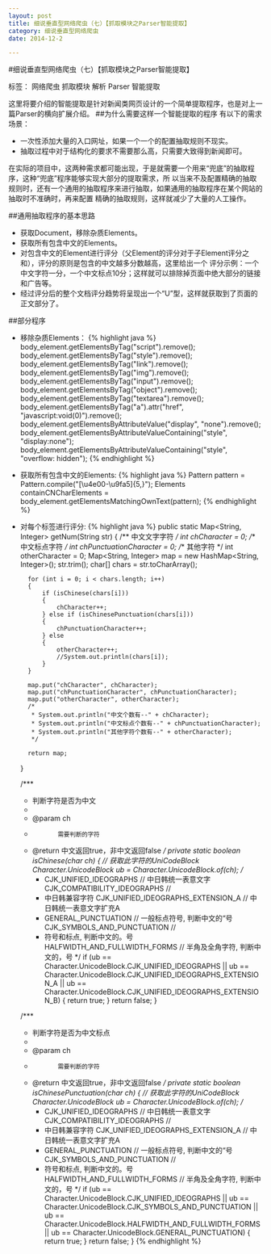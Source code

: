 ```yaml
---
layout: post
title: 细说垂直型网络爬虫（七）【抓取模块之Parser智能提取】
category: 细说垂直型网络爬虫
date: 2014-12-2

---
```


#细说垂直型网络爬虫（七）【抓取模块之Parser智能提取】

标签： 网络爬虫 抓取模块 解析 Parser 智能提取

这里将要介绍的智能提取是针对新闻类网页设计的一个简单提取程序，也是对上一篇Parser的横向扩展介绍。
##为什么需要这样一个智能提取的程序
有以下的需求场景：
>
- 一次性添加大量的入口网址，如果一个一个的配置抽取规则不现实。
- 抽取过程中对于结构化的要求不需要那么高，只需要大致得到新闻即可。

<!-- more -->
在实际的项目中，这两种需求都可能出现，于是就需要一个用来“兜底”的抽取程序，这种“兜底”程序能够实现大部分的提取需求，所
以当来不及配置精确的抽取规则时，还有一个通用的抽取程序来进行抽取，如果通用的抽取程序在某个网站的抽取时不准确时，再来配置
精确的抽取规则，这样就减少了大量的人工操作。

##通用抽取程序的基本思路
>
- 获取Document，移除杂质Elements。
- 获取所有包含中文的Elements。
- 对包含中文的Element进行评分（父Element的评分对于子Element评分之和），评分的原则是包含的中文越多分数越高，这里给出一个
评分示例：一个中文字符一分，一个中文标点10分；这样就可以排除掉页面中绝大部分的链接和广告等。
- 经过评分后的整个文档评分趋势将呈现出一个“U”型，这样就获取到了页面的正文部分了。

##部分程序
>
- 移除杂质Elements：
{% highlight java %}
body_element.getElementsByTag("script").remove();
body_element.getElementsByTag("style").remove();
body_element.getElementsByTag("link").remove();
body_element.getElementsByTag("img").remove();
body_element.getElementsByTag("input").remove();
body_element.getElementsByTag("object").remove();
body_element.getElementsByTag("textarea").remove();
body_element.getElementsByTag("a").attr("href", "javascript:void(0)").remove();
body_element.getElementsByAttributeValue("display", "none").remove();
body_element.getElementsByAttributeValueContaining("style", "display:none");
body_element.getElementsByAttributeValueContaining("style", "overflow: hidden");
{% endhighlight %}

- 获取所有包含中文的Elements:
{% highlight java %}
Pattern pattern = Pattern.compile("[\u4e00-\u9fa5]{5,}");
Elements containCNCharElements = body_element.getElementsMatchingOwnText(pattern);
{% endhighlight %}

- 对每个标签进行评分:
{% highlight java %}
public static Map<String, Integer> getNum(String str)
	{
		/** 中文文字字符 */
		int chCharacter = 0;
		/** 中文标点字符 */
		int chPunctuationCharacter = 0;
		/** 其他字符 */
		int otherCharacter = 0;
		Map<String, Integer> map = new HashMap<String, Integer>();
		str.trim();
		char[] chars = str.toCharArray();

		for (int i = 0; i < chars.length; i++)
		{
			if (isChinese(chars[i]))
			{
				chCharacter++;
			} else if (isChinesePunctuation(chars[i]))
			{
				chPunctuationCharacter++;
			} else
			{
				otherCharacter++;
				//System.out.println(chars[i]);
			}
		}

		map.put("chCharacter", chCharacter);
		map.put("chPunctuationCharacter", chPunctuationCharacter);
		map.put("otherCharacter", otherCharacter);
		/*
		 * System.out.println("中文个数有--" + chCharacter);
		 * System.out.println("中文标点个数有--" + chPunctuationCharacter);
		 * System.out.println("其他字符个数有--" + otherCharacter);
		 */

		return map;
	}

	/***
	 * 判断字符是否为中文
	 *
	 * @param ch
	 *            需要判断的字符
	 * @return 中文返回true，非中文返回false
	 */
	private static boolean isChinese(char ch)
	{
		// 获取此字符的UniCodeBlock
		Character.UnicodeBlock ub = Character.UnicodeBlock.of(ch);
		/*
		 * CJK_UNIFIED_IDEOGRAPHS // 中日韩统一表意文字 CJK_COMPATIBILITY_IDEOGRAPHS //
		 * 中日韩兼容字符 CJK_UNIFIED_IDEOGRAPHS_EXTENSION_A // 中日韩统一表意文字扩充A
		 * GENERAL_PUNCTUATION // 一般标点符号, 判断中文的“号 CJK_SYMBOLS_AND_PUNCTUATION //
		 * 符号和标点, 判断中文的。号 HALFWIDTH_AND_FULLWIDTH_FORMS // 半角及全角字符, 判断中文的，号
		 */
		if (ub == Character.UnicodeBlock.CJK_UNIFIED_IDEOGRAPHS || ub == Character.UnicodeBlock.CJK_UNIFIED_IDEOGRAPHS_EXTENSION_A
				|| ub == Character.UnicodeBlock.CJK_UNIFIED_IDEOGRAPHS_EXTENSION_B)
		{
			return true;
		}
		return false;
	}

	/***
	 * 判断字符是否为中文标点
	 *
	 * @param ch
	 *            需要判断的字符
	 * @return 中文返回true，非中文返回false
	 */
	private static boolean isChinesePunctuation(char ch)
	{
		// 获取此字符的UniCodeBlock
		Character.UnicodeBlock ub = Character.UnicodeBlock.of(ch);
		/*
		 * CJK_UNIFIED_IDEOGRAPHS // 中日韩统一表意文字 CJK_COMPATIBILITY_IDEOGRAPHS //
		 * 中日韩兼容字符 CJK_UNIFIED_IDEOGRAPHS_EXTENSION_A // 中日韩统一表意文字扩充A
		 * GENERAL_PUNCTUATION // 一般标点符号, 判断中文的“号 CJK_SYMBOLS_AND_PUNCTUATION //
		 * 符号和标点, 判断中文的。号 HALFWIDTH_AND_FULLWIDTH_FORMS // 半角及全角字符, 判断中文的，号
		 */
		if (ub == Character.UnicodeBlock.CJK_UNIFIED_IDEOGRAPHS || ub == Character.UnicodeBlock.CJK_SYMBOLS_AND_PUNCTUATION
				|| ub == Character.UnicodeBlock.HALFWIDTH_AND_FULLWIDTH_FORMS || ub == Character.UnicodeBlock.GENERAL_PUNCTUATION)
		{
			return true;
		}
		return false;
	}
{% endhighlight %}







